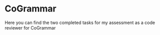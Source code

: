 # CoGrammar
Here you can find the two completed tasks for my assessment as a code reviewer for CoGrammar

